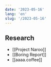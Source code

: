 ```yaml
---
date: '2023-05-16'
lang: 'en'
slug: '/2023-05-16'
---
```


## Research

- [[Project Naroo]]
- [[Boring Report]]
- [[aaaa.coffee]]
